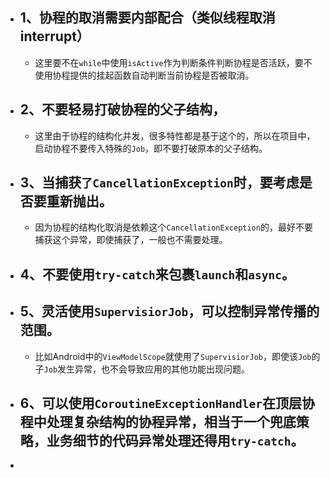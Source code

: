 - ## 1、协程的取消需要内部配合（类似线程取消interrupt）
	- 这里要不在`while`中使用`isActive`作为判断条件判断协程是否活跃，要不使用协程提供的挂起函数自动判断当前协程是否被取消。
- ## 2、不要轻易打破协程的父子结构，
	- 这里由于协程的结构化并发，很多特性都是基于这个的，所以在项目中，启动协程不要传入特殊的`Job`，即不要打破原本的父子结构。
- ## 3、当捕获`了CancellationException`时，要考虑是否要重新抛出。
	- 因为协程的结构化取消是依赖这个`CancellationException`的，最好不要捕获这个异常，即使捕获了，一般也不需要处理。
- ## 4、不要使用`try-catch`来包裹`launch`和`async`。
- ## 5、灵活使用`SupervisiorJob`，可以控制异常传播的范围。
	- 比如Android中的`ViewModelScope`就使用了`SupervisiorJob`，即使该`Job`的子`Job`发生异常，也不会导致应用的其他功能出现问题。
- ## 6、可以使用`CoroutineExceptionHandler`在顶层协程中处理复杂结构的协程异常，相当于一个兜底策略，业务细节的代码异常处理还得用`try-catch`。
-